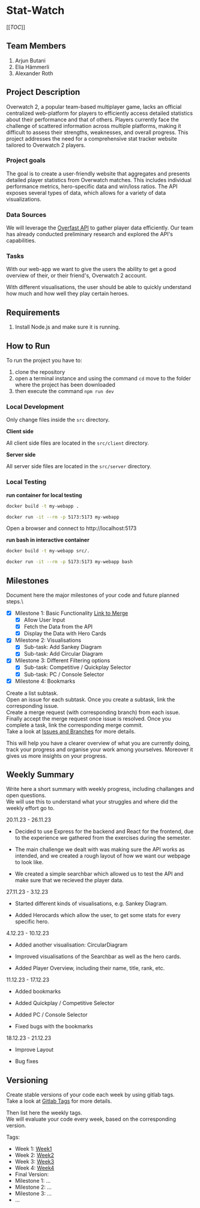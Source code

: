 # Stat-Watch

[[_TOC_]]

## Team Members
1. Arjun Butani
2. Elia Hämmerli
3. Alexander Roth

## Project Description 
 Overwatch 2, a popular team-based multiplayer game, lacks an official centralized web-platform for players to efficiently access detailed statistics about their performance and that of others. Players currently face the challenge of scattered information across multiple platforms, making it difficult to assess their strengths, weaknesses, and overall progress. This project addresses the need for a comprehensive stat tracker website tailored to Overwatch 2 players.

### Project goals
The goal is to create a user-friendly website that aggregates and presents detailed player statistics from Overwatch matches. This includes individual performance metrics, hero-specific data and win/loss ratios. The API exposes several types of data, which allows for a variety of data visualizations.

### Data Sources
We will leverage the [Overfast API](https://overfast-api.tekrop.fr/) to gather player data efficiently. Our team has already conducted preliminary research and explored the API's capabilities. 

### Tasks
With our web-app we want to give the users the ability to get a good overview of their, or their friend's, Overwatch 2 account. 

With different visualisations, the user should be able to quickly understand how much and how well they play certain heroes. 


## Requirements
1) Install Node.js and make sure it is running.

## How to Run
To run the project you have to:
1) clone the repository
2) open a terminal instance and using the command ```cd``` move to the folder where the project has been downloaded
3) then execute the command ```npm run dev```


### Local Development

Only change files inside the `src` directory.

**Client side**

All client side files are located in the `src/client` directory.

**Server side**

All server side files are located in the `src/server` directory.

### Local Testing

**run container for local testing**

```bash
docker build -t my-webapp .

docker run -it --rm -p 5173:5173 my-webapp
```
Open a browser and connect to http://localhost:5173

**run bash in interactive container**
```bash
docker build -t my-webapp src/.

docker run -it --rm -p 5173:5173 my-webapp bash
```


## Milestones
Document here the major milestones of your code and future planned steps.\
- [X] Milestone 1: Basic Functionality [Link to Merge](course-fwe2023/students/project/express/abutani_project_express!3)
  - [x] Allow User Input
  - [x] Fetch the Data from the API
  - [x] Display the Data with Hero Cards

- [x] Milestone 2: Visualisations
  - [x] Sub-task: Add Sankey Diagram
  - [x] Sub-task: Add Circular Diagram

- [x] Milestone 3: Different Filtering options
  - [x] Sub-task: Competitive / Quickplay Selector
  - [x] Sub-task: PC / Console Selector

- [x] Milestone 4: Bookmarks

Create a list subtask.\
Open an issue for each subtask. Once you create a subtask, link the corresponding issue.\
Create a merge request (with corresponding branch) from each issue.\
Finally accept the merge request once issue is resolved. Once you complete a task, link the corresponding merge commit.\
Take a look at [Issues and Branches](https://www.youtube.com/watch?v=DSuSBuVYpys) for more details. 

This will help you have a clearer overview of what you are currently doing, track your progress and organise your work among yourselves. Moreover it gives us more insights on your progress.  

## Weekly Summary 
Write here a short summary with weekly progress, including challanges and open questions.\
We will use this to understand what your struggles and where did the weekly effort go to.

20.11.23 - 26.11.23
  - Decided to use Express for the backend and React for the frontend, due to the experience we gathered from the exercises during the semester.

  - The main challenge we dealt with was making sure the API works as intended, and we created a rough layout of how we want our webpage to look like.

  - We created a simple searchbar which allowed us to test the API and make sure that we recieved the player data. 

27.11.23 - 3.12.23
  - Started different kinds of visualisations, e.g. Sankey Diagram.

  - Added Herocards which allow the user, to get some stats for every specific hero. 


4.12.23 - 10.12.23

  - Added another visualisation: CircularDiagram

  - Improved visualisations of the Searchbar as well as the hero cards.

  - Added Player Overview, including their name, title, rank, etc.

11.12.23 - 17.12.23

  - Added bookmarks

  - Added Quickplay / Competitive Selector

  - Added PC / Console Selector

  - Fixed bugs with the bookmarks

18.12.23 - 21.12.23

  - Improve Layout 

  - Bug fixes

## Versioning
Create stable versions of your code each week by using gitlab tags.\
Take a look at [Gitlab Tags](https://docs.gitlab.com/ee/topics/git/tags.html) for more details. 

Then list here the weekly tags. \
We will evaluate your code every week, based on the corresponding version.

Tags:
- Week 1: [Week1](https://gitlab.inf.ethz.ch/course-fwe2023/students/project/express/abutani_project_express/-/tags/Week1)
- Week 2: [Week2](https://gitlab.inf.ethz.ch/course-fwe2023/students/project/express/abutani_project_express/-/tags/Week2)
- Week 3: [Week3](https://gitlab.inf.ethz.ch/course-fwe2023/students/project/express/abutani_project_express/-/tags/week3)
- Week 4: [Week4](https://gitlab.inf.ethz.ch/course-fwe2023/students/project/express/abutani_project_express/-/tags/week4)
- Final Version:
- Milestone 1: ...
- Milestone 2: ...
- Milestone 3: ...
- ...



